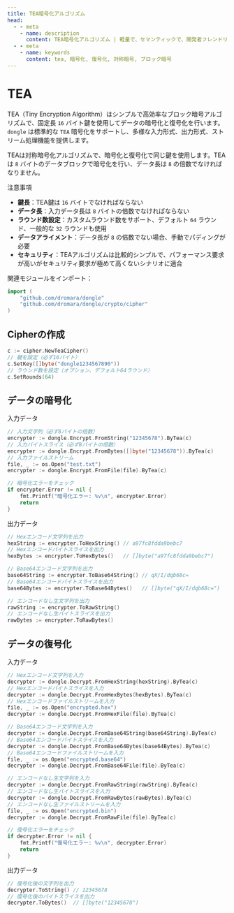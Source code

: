 ```yaml
---
title: TEA暗号化アルゴリズム
head:
  - - meta
    - name: description
      content: TEA暗号化アルゴリズム | 軽量で、セマンティックで、開発者フレンドリーなgolang エンコード&暗号ライブラリ
  - - meta
    - name: keywords
      content: tea, 暗号化, 復号化, 対称暗号, ブロック暗号
---
```


# TEA

TEA（Tiny Encryption Algorithm）はシンプルで高効率なブロック暗号アルゴリズムで、固定長 `16` バイト鍵を使用してデータの暗号化と復号化を行います。`dongle` は標準的な `TEA` 暗号化をサポートし、多様な入力形式、出力形式、ストリーム処理機能を提供します。

TEAは対称暗号化アルゴリズムで、暗号化と復号化で同じ鍵を使用します。TEAは `8` バイトのデータブロックで暗号化を行い、データ長は `8` の倍数でなければなりません。

注意事項

- **鍵長**：TEA鍵は `16` バイトでなければならない
- **データ長**：入力データ長は `8` バイトの倍数でなければならない
- **ラウンド数設定**：カスタムラウンド数をサポート、デフォルト `64` ラウンド、一般的な `32` ラウンドも使用
- **データアライメント**：データ長が `8` の倍数でない場合、手動でパディングが必要
- **セキュリティ**：TEAアルゴリズムは比較的シンプルで、パフォーマンス要求が高いがセキュリティ要求が極めて高くないシナリオに適合

関連モジュールをインポート：
```go
import (
    "github.com/dromara/dongle"
    "github.com/dromara/dongle/crypto/cipher"
)
```

## Cipherの作成

```go
c := cipher.NewTeaCipher()
// 鍵を設定（必ず16バイト）
c.SetKey([]byte("dongle1234567890"))
// ラウンド数を設定（オプション、デフォルト64ラウンド）
c.SetRounds(64)
```

## データの暗号化

入力データ

```go
// 入力文字列（必ず8バイトの倍数）
encrypter := dongle.Encrypt.FromString("12345678").ByTea(c)
// 入力バイトスライス（必ず8バイトの倍数）
encrypter := dongle.Encrypt.FromBytes([]byte("12345678")).ByTea(c)
// 入力ファイルストリーム
file, _ := os.Open("test.txt")
encrypter := dongle.Encrypt.FromFile(file).ByTea(c)

// 暗号化エラーをチェック
if encrypter.Error != nil {
	fmt.Printf("暗号化エラー: %v\n", encrypter.Error)
	return
}
```

出力データ

```go
// Hexエンコード文字列を出力
hexString := encrypter.ToHexString() // a97fc8fdda9bebc7
// Hexエンコードバイトスライスを出力
hexBytes := encrypter.ToHexBytes()   // []byte("a97fc8fdda9bebc7")

// Base64エンコード文字列を出力
base64String := encrypter.ToBase64String() // qX/I/dqb68c=
// Base64エンコードバイトスライスを出力
base64Bytes := encrypter.ToBase64Bytes()   // []byte("qX/I/dqb68c=")

// エンコードなし生文字列を出力
rawString := encrypter.ToRawString()
// エンコードなし生バイトスライスを出力
rawBytes := encrypter.ToRawBytes()
```

## データの復号化

入力データ

```go
// Hexエンコード文字列を入力
decrypter := dongle.Decrypt.FromHexString(hexString).ByTea(c)
// Hexエンコードバイトスライスを入力
decrypter := dongle.Decrypt.FromHexBytes(hexBytes).ByTea(c)
// Hexエンコードファイルストリームを入力
file, _ := os.Open("encrypted.hex")
decrypter := dongle.Decrypt.FromHexFile(file).ByTea(c)

// Base64エンコード文字列を入力
decrypter := dongle.Decrypt.FromBase64String(base64String).ByTea(c)
// Base64エンコードバイトスライスを入力
decrypter := dongle.Decrypt.FromBase64Bytes(base64Bytes).ByTea(c)
// Base64エンコードファイルストリームを入力
file, _ := os.Open("encrypted.base64")
decrypter := dongle.Decrypt.FromBase64File(file).ByTea(c)

// エンコードなし生文字列を入力
decrypter := dongle.Decrypt.FromRawString(rawString).ByTea(c)
// エンコードなし生バイトスライスを入力
decrypter := dongle.Decrypt.FromRawBytes(rawBytes).ByTea(c)
// エンコードなし生ファイルストリームを入力
file, _ := os.Open("encrypted.bin") 
decrypter := dongle.Decrypt.FromRawFile(file).ByTea(c)

// 復号化エラーをチェック
if decrypter.Error != nil {
	fmt.Printf("復号化エラー: %v\n", decrypter.Error)
	return
}
```

出力データ

```go
// 復号化後の文字列を出力
decrypter.ToString() // 12345678
// 復号化後のバイトスライスを出力
decrypter.ToBytes()  // []byte("12345678")
```